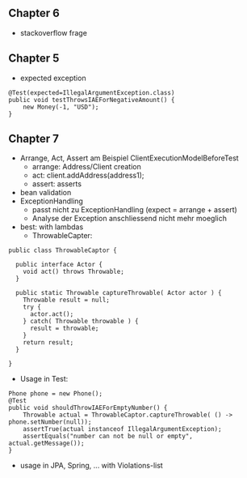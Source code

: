 ## Chapter 6
- stackoverflow frage

## Chapter 5
- expected exception
```
@Test(expected=IllegalArgumentException.class)
public void testThrowsIAEForNegativeAmount() {
	new Money(-1, "USD");
}
```

## Chapter 7
- Arrange, Act, Assert am Beispiel ClientExecutionModelBeforeTest
	- arrange: Address/Client creation
	- act:	client.addAddress(address1);
	- assert: asserts
- bean validation
- ExceptionHandling
	- passt nicht zu ExceptionHandling (expect = arrange + assert)
	- Analyse der Exception anschliessend nicht mehr moeglich
- best: with lambdas
	- ThrowableCapter:
```
public class ThrowableCaptor {

  public interface Actor {
    void act() throws Throwable;
  }

  public static Throwable captureThrowable( Actor actor ) {
    Throwable result = null;
    try {
      actor.act();
    } catch( Throwable throwable ) {
      result = throwable;
    }
    return result;
  }

}
```

- Usage in Test:
```
Phone phone = new Phone();
@Test
public void shouldThrowIAEForEmptyNumber() {
	Throwable actual = ThrowableCaptor.captureThrowable( () -> phone.setNumber(null));
	assertTrue(actual instanceof IllegalArgumentException);
	assertEquals("number can not be null or empty", actual.getMessage());
}
```

- usage in JPA, Spring, ... with Violations-list